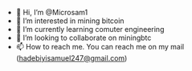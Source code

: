 - 👋 Hi, I’m @Microsam1
- 👀 I’m interested in mining bitcoin
- 🌱 I’m currently learning comuter engineering
- 💞️ I’m looking to collaborate on miningbtc
- 📫 How to reach me. You can reach me on my mail (hadebiyisamuel247@gmail.com)

<!---
Microsam1/Microsam1 is a ✨ special ✨ repository because its `README.md` (this file) appears on your GitHub profile.
You can click the Preview link to take a look at your changes.
--->
